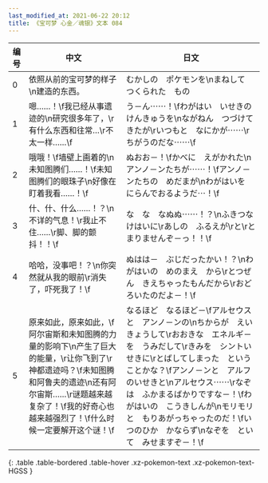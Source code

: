 ```yaml
---
last_modified_at: 2021-06-22 20:12
title: 《宝可梦 心金／魂银》文本 084
---
```

| 编号 | 中文 | 日文 |
| ---- | ---- | ---- |
| 0 | 依照从前的宝可梦的样子\n建造的东西。 | むかしの　ポケモンを\nまねして　つくられた　もの |
| 1 | 嗯……！\f我已经从事遗迹的\n研究很多年了，\r有什么东西和往常…\r不太一样……\f | う－ん⋯⋯！\fわがはい　いせきの　けんきゅうを\nながねん　つづけてきたが\rいつもと　なにかが⋯⋯\rちがうのだな⋯⋯\f |
| 2 | 哦哦！\f墙壁上画着的\n未知图腾们……！\f未知图腾们的眼珠子\n好像在盯着我看……！\f | ぬおお－！\fかべに　えがかれた\nアンノ－ンたちが⋯⋯！\fアンノ－ンたちの　めだまが\nわがはいを　にらんでおるようだ⋯！\f |
| 3 | 什、什、什么……！？\n不详的气息！\r我止不住……\r脚、脚的颤抖！！\f | な　な　なぬぬ⋯⋯！？\nふきつな　けはいに\rあしの　ふるえが\rと\rとまりませんぞ－っ！！\f |
| 4 | 哈哈，没事吧！？\n你突然就从我的眼前\r消失了，吓死我了！\f | ぬはは－　ぶじだったかい！？\nわがはいの　めのまえ　から\rとつぜん　きえちゃったもんだから\rおどろいたのだよ－！\f |
| 5 | 原来如此，原来如此，\f阿尔宙斯和未知图腾的力量的影响下\n产生了巨大的能量，\r让你飞到了\r神都遗迹吗？\f未知图腾和阿鲁夫的遗迹\n还有阿尔宙斯……\r谜题越来越复杂了！\f我的好奇心也越来越强烈了！\f什么时候一定要解开这个谜！\f | なるほど　なるほど－\fアルセウスと　アンノ－ンの\nちからが　えいきょうして\rおおきな　エネルギ－を　うみだして\rきみを　シントいせきに\rとばしてしまった　ということかな？\fアンノ－ンと　アルフのいせきと\nアルセウス⋯⋯\rなぞは　ふかまるばかりですな－！\fわがはいの　こうきしんが\nモリモリと　もりあがっちゃったのだ！\fいつのひか　かならず\nなぞを　といて　みせますぞ－！\f |
{: .table .table-bordered .table-hover .xz-pokemon-text .xz-pokemon-text-HGSS }